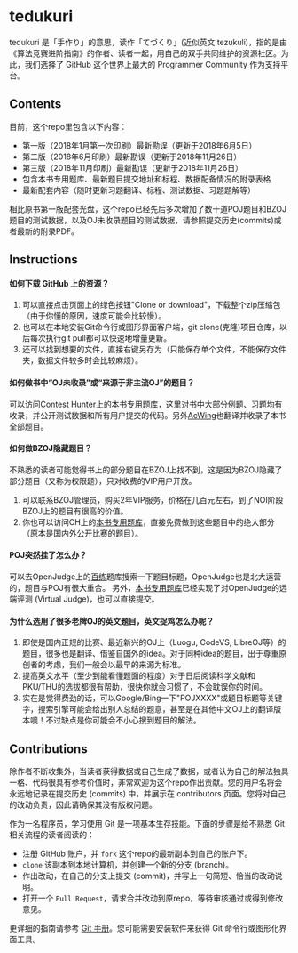 ﻿# tedukuri
tedukuri 是「手作り」的意思，读作「てづくり」(近似英文 tezukuli)，指的是由《算法竞赛进阶指南》的作者、读者一起，用自己的双手共同维护的资源社区。为此，我们选择了 GitHub 这个世界上最大的 Programmer Community 作为支持平台。

## Contents
目前，这个repo里包含以下内容：
- 第一版（2018年1月第一次印刷）最新勘误（更新于2018年6月5日）
- 第二版（2018年6月印刷）最新勘误（更新于2018年11月26日）
- 第三版（2018年11月印刷）最新勘误（更新于2018年11月26日）
- 包含本书专用题库、最新题目提交地址和标程、数据配备情况的附录表格
- 最新配套内容（随时更新习题翻译、标程、测试数据、习题题解等）

相比原书第一版配套光盘，这个repo已经先后多次增加了数十道POJ题目和BZOJ题目的测试数据，以及OJ未收录题目的测试数据，请参照提交历史(commits)或者最新的附录PDF。

## Instructions
#### 如何下载 GitHub 上的资源？
1. 可以直接点击页面上的绿色按钮"Clone or download"，下载整个zip压缩包（由于你懂的原因，速度可能会比较慢）。
2. 也可以在本地安装Git命令行或图形界面客户端，git clone(克隆)项目仓库，以后每次执行git pull都可以快速地增量更新。
3. 还可以找到想要的文件，直接右键另存为（只能保存单个文件，不能保存文件夹，数据文件较多时会比较麻烦）。
#### 如何做书中“OJ未收录”或“来源于非主流OJ”的题目？
可以访问Contest Hunter上的[本书专用题库](http://contest-hunter.org:83/contest?type=1)，这里对书中大部分例题、习题均有收录，并公开测试数据和所有用户提交的代码。另外[AcWing](https://www.acwing.com/problem/search/1/?csrfmiddlewaretoken=5es0vcpy4xlqy4BgN1NrRvM2v71SA5MFBx3FxI4fCZaxQYjX2lpKSNmRPfEJmtHs&search_content=%E7%AE%97%E6%B3%95%E7%AB%9E%E8%B5%9B%E8%BF%9B%E9%98%B6%E6%8C%87%E5%8D%97)也翻译并收录了本书全部题目。
#### 如何做BZOJ隐藏题目？
不熟悉的读者可能觉得书上的部分题目在BZOJ上找不到，这是因为BZOJ隐藏了部分题目（又称为权限题），只对收费的VIP用户开放。
1. 可以联系BZOJ管理员，购买2年VIP服务，价格在几百元左右，到了NOI阶段BZOJ上的题目有很高的价值。
2. 你也可以访问CH上的[本书专用题库](http://contest-hunter.org:83/contest?type=1)，直接免费做到这些题目中的绝大部分（原本是国内外公开比赛的题目）。
#### POJ突然挂了怎么办？
可以去OpenJudge上的[百练](http://bailian.openjudge.cn)题库搜索一下题目标题，OpenJudge也是北大运营的，题目与POJ有很大重合。
另外，[本书专用题库](http://contest-hunter.org:83/contest?type=1)已经实现了对OpenJudge的远端评测 (Virtual Judge)，也可以直接提交。
#### 为什么选用了很多老牌OJ的英文题目，英文捉鸡怎么办呢？
1. 即使是国内正规的比赛、最近新兴的OJ上（Luogu, CodeVS, LibreOJ等）的题目，很多也是翻译、借鉴自国外的idea。对于同种idea的题目，出于尊重原创者的考虑，我们一般会以最早的来源为标准。
2. 提高英文水平（至少到能看懂题面的程度）对于日后阅读科学文献和PKU/THU的选拔都很有帮助，很快你就会习惯了，不会耽误你的时间。
3. 实在是觉得费劲的话，可以Google/Bing一下"POJXXXX"或题目标题等关键字，搜索引擎可能会给出别人总结的题意，甚至是在其他中文OJ上的翻译版本噢！不过缺点是你可能会不小心搜到题目的解法。

## Contributions
除作者不断收集外，当读者获得数据或自己生成了数据，或者认为自己的解法独具一格、代码很具有参考价值时，非常欢迎为这个repo作出贡献。您的用户名将会永远地记录在提交历史 (commits) 中，并展示在 contributors 页面。您将对自己的改动负责，因此请确保其没有版权问题。

作为一名程序员，学习使用 Git 是一项基本生存技能。下面的步骤是给不熟悉 Git 相关流程的读者阅读的：
- 注册 GitHub 账户，并 `fork` 这个repo的最新副本到自己的账户下。
- `clone` 该副本到本地计算机，并创建一个新的分支 (branch)。
- 作出改动，在自己的分支上提交 (commit)，并写上一句简短、恰当的改动说明。
- 打开一个 `Pull Request`，请求合并改动到原repo，等待审核通过或得到修改意见。

更详细的指南请参考 [Git 手册](https://git-scm.com/book/zh/v2/GitHub-%E5%AF%B9%E9%A1%B9%E7%9B%AE%E5%81%9A%E5%87%BA%E8%B4%A1%E7%8C%AE)。您可能需要安装软件来获得 Git 命令行或图形化界面工具。

